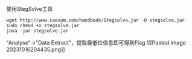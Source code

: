 
使用StegSolve工具

```shell
wget http://www.caesum.com/handbook/Stegsolve.jar -O stegsolve.jar
sudo chmod +x stegsolve.jar
java -jar stegsolve.jar
```
"Analyse"->"Data Extract"，提取最低位信息即可得到Flag
![[Pasted image 20231016204435.png]]

